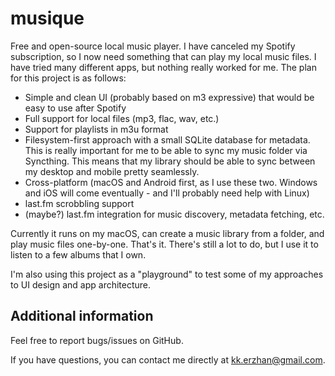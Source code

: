 # musique

Free and open-source local music player. I have canceled my Spotify subscription, so I now need something that can play my local music files. I have tried many different apps, but nothing really worked for me. The plan for this project is as follows:

- Simple and clean UI (probably based on m3 expressive) that would be easy to use after Spotify
- Full support for local files (mp3, flac, wav, etc.)
- Support for playlists in m3u format
- Filesystem-first approach with a small SQLite database for metadata. This is really important for me to be able to sync my music folder via Syncthing. This means that my library should be able to sync between my desktop and mobile pretty seamlessly.
- Cross-platform (macOS and Android first, as I use these two. Windows and iOS will come eventually - and I'll probably need help with Linux)
- last.fm scrobbling support
- (maybe?) last.fm integration for music discovery, metadata fetching, etc.

Currently it runs on my macOS, can create a music library from a folder, and play music files one-by-one. That's it. There's still a lot to do, but I use it to listen to a few albums that I own.

I'm also using this project as a "playground" to test some of my approaches to UI design and app architecture.

## Additional information

Feel free to report bugs/issues on GitHub.

If you have questions, you can contact me directly at kk.erzhan@gmail.com.